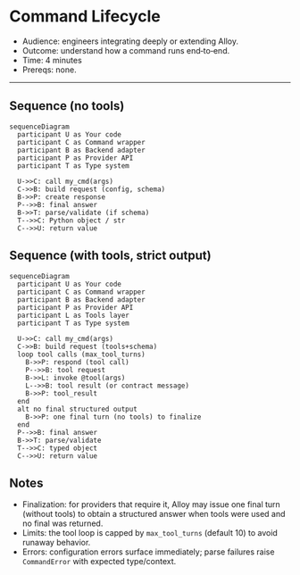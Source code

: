 # Command Lifecycle

- Audience: engineers integrating deeply or extending Alloy.
- Outcome: understand how a command runs end‑to‑end.
- Time: 4 minutes
- Prereqs: none.

---

## Sequence (no tools)

```mermaid
sequenceDiagram
  participant U as Your code
  participant C as Command wrapper
  participant B as Backend adapter
  participant P as Provider API
  participant T as Type system

  U->>C: call my_cmd(args)
  C->>B: build request (config, schema)
  B->>P: create response
  P-->>B: final answer
  B->>T: parse/validate (if schema)
  T-->>C: Python object / str
  C-->>U: return value
```

## Sequence (with tools, strict output)

```mermaid
sequenceDiagram
  participant U as Your code
  participant C as Command wrapper
  participant B as Backend adapter
  participant P as Provider API
  participant L as Tools layer
  participant T as Type system

  U->>C: call my_cmd(args)
  C->>B: build request (tools+schema)
  loop tool calls (max_tool_turns)
    B->>P: respond (tool call)
    P-->>B: tool request
    B->>L: invoke @tool(args)
    L-->>B: tool result (or contract message)
    B->>P: tool_result
  end
  alt no final structured output
    B->>P: one final turn (no tools) to finalize
  end
  P-->>B: final answer
  B->>T: parse/validate
  T-->>C: typed object
  C-->>U: return value
```

## Notes

- Finalization: for providers that require it, Alloy may issue one final turn (without tools) to obtain a structured answer when tools were used and no final was returned.
- Limits: the tool loop is capped by `max_tool_turns` (default 10) to avoid runaway behavior.
- Errors: configuration errors surface immediately; parse failures raise `CommandError` with expected type/context.
